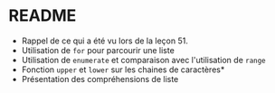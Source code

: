 # README

* Rappel de ce qui a été vu lors de la leçon 51.
* Utilisation de `for` pour parcourir une liste
* Utilisation de `enumerate` et comparaison avec l'utilisation de `range`
* Fonction `upper` et `lower` sur les chaines de caractères*
* Présentation des compréhensions de liste
